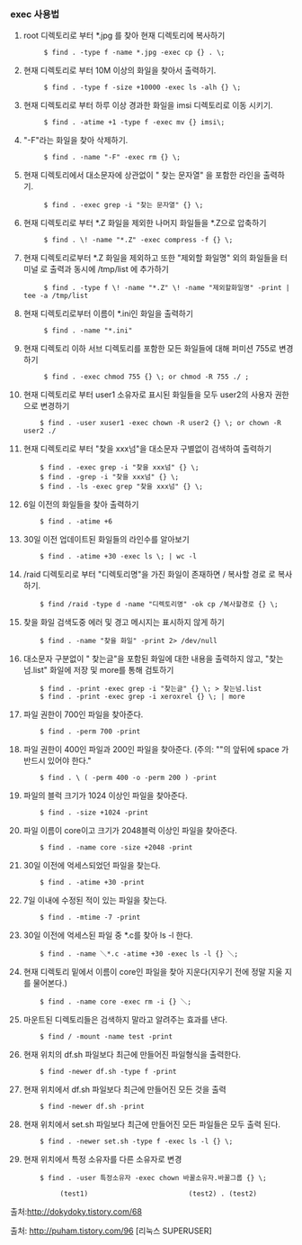 ### exec 사용법

1. root 디렉토리로 부터 *.jpg 를 찾아 현재 디렉토리에 복사하기

            $ find . -type f -name *.jpg -exec cp {} . \;

2. 현재 디렉토리로 부터 10M 이상의 화일을 찾아서 출력하기.

            $ find . -type f -size +10000 -exec ls -alh {} \;

3. 현재 디렉토리로 부터 하루 이상 경과한 화일을 imsi 디렉토리로 이동 시키기.

            $ find . -atime +1 -type f -exec mv {} imsi\;

4. "-F"라는 화일을 찾아 삭제하기.

            $ find . -name "-F" -exec rm {} \;

5. 현재 디렉토리에서 대소문자에 상관없이 " 찾는 문자열" 을 포함한 라인을 출력하기.

            $ find . -exec grep -i "찾는 문자열" {} \;

6. 현재 디렉토리로 부터 *.Z 화일을 제외한 나머지 화일들을 *.Z으로 압축하기

            $ find . \! -name "*.Z" -exec compress -f {} \;

7. 현재 디렉토리로부터 *.Z 화일을 제외하고 또한 "제외할 화일명" 외의 화일들을 터미널 로 출력과 동시에 /tmp/list 에 추가하기

            $ find . -type f \! -name "*.Z" \! -name "제외할화일명" -print | tee -a /tmp/list

8. 현재 디렉토리로부터 이름이 *.ini인 화일을 출력하기

            $ find . -name "*.ini"

9. 현재 디렉토리 이하 서브 디렉토리를 포함한 모든 화일들에 대해 퍼미션 755로 변경하기

            $ find . -exec chmod 755 {} \; or chmod -R 755 ./ ;

10. 현재 디렉토리로 부터 user1 소유자로 표시된 화일들을 모두 user2의 사용자 권한으로 변경하기

            $ find . -user xuser1 -exec chown -R user2 {} \; or chown -R user2 ./

11. 현재 디렉토리로 부터 "찾을 xxx넘"을 대소문자 구별없이 검색하여 출력하기

            $ find . -exec grep -i "찾을 xxx넘" {} \;
            $ find . -grep -i "찾을 xxx넘" {} \;
            $ find . -ls -exec grep "찾을 xxx넘" {} \;

12. 6일 이전의 화일들을 찾아 출력하기

            $ find . -atime +6

13. 30일 이전 업데이트된 화일들의 라인수를 알아보기

            $ find . -atime +30 -exec ls \; | wc -l

14. /raid 디렉토리로 부터 "디렉토리명"을 가진 화일이 존재하면 / 복사할 경로 로 복사 하기.

            $ find /raid -type d -name "디렉토리명" -ok cp /복사할경로 {} \;

15. 찾을 화일 검색도중 에러 및 경고 메시지는 표시하지 않게 하기

            $ find . -name "찾을 화일" -print 2> /dev/null

16. 대소문자 구분없이 " 찾는글"을 포함된 화일에 대한 내용을 출력하지 않고, "찾는넘.list" 화일에 저장 및 more를 통해 검토하기

            $ find . -print -exec grep -i "찾는글" {} \; > 찾는넘.list
            $ find . -print -exec grep -i xeroxrel {} \; | more


17. 파일 권한이 700인 파일을 찾아준다.

            $ find . -perm 700 -print

18. 파일 권한이 400인 파일과 200인 파일을 찾아준다.
(주의: "\"의 앞뒤에 space 가 반드시 있어야 한다."

            $ find . \ ( -perm 400 -o -perm 200 ) -print

19. 파일의 블럭 크기가 1024 이상인 파일을 찾아준다.

            $ find . -size +1024 -print

20. 파일 이름이 core이고 크기가 2048블럭 이상인 파일을 찾아준다.

            $ find . -name core -size +2048 -print

21. 30일 이전에 억세스되었던 파일을 찾는다.

            $ find . -atime +30 -print

22. 7일 이내에 수정된 적이 있는 파일을 찾는다.

            $ find . -mtime -7 -print

23. 30일 이전에 억세스된 파일 중 *.c를 찾아 ls -l 한다.

            $ find . -name ＼*.c -atime +30 -exec ls -l {} ＼;

24. 현재 디렉토리 밑에서 이름이 core인 파일을 찾아 지운다(지우기 전에 정말
지울 지를 물어본다.)

            $ find . -name core -exec rm -i {} ＼;

25. 마운트된 디렉토리들은 검색하지 말라고 알려주는 효과를 낸다.

            $ find / -mount -name test -print

26. 현재 위치의 df.sh 파일보다 최근에 만들어진 파일형식을 출력한다.

            $ find -newer df.sh -type f -print

27. 현재 위치에서 df.sh 파일보다 최근에 만들어진 모든 것을 출력

            $ find -newer df.sh -print

28. 현재 위치에서 set.sh 파일보다 최근에 만들어진 모든 파일들은 모두 출력 된다.

            $ find . -newer set.sh -type f -exec ls -l {} \;

29. 현재 위치에서 특정 소유자를 다른 소유자로 변경

            $ find . -user 특정소유자 -exec chown 바꿀소유자.바꿀그룹 {} \;

                 (test1)                         (test2) . (test2)



출처:http://dokydoky.tistory.com/68



출처: http://puham.tistory.com/96 [리눅스 SUPERUSER]
